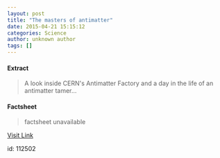 ```yaml
---
layout: post
title: "The masters of antimatter"
date: 2015-04-21 15:15:12
categories: Science
author: unknown author
tags: []
---
```



#### Extract
>A look inside CERN's Antimatter Factory and a day in the life of an antimatter tamer...

#### Factsheet
>factsheet unavailable

[Visit Link](http://feedproxy.google.com/~r/PhysicsWorld/~3/dVgXjXO0ihY/the-masters-of-antimatter)

id:  112502
